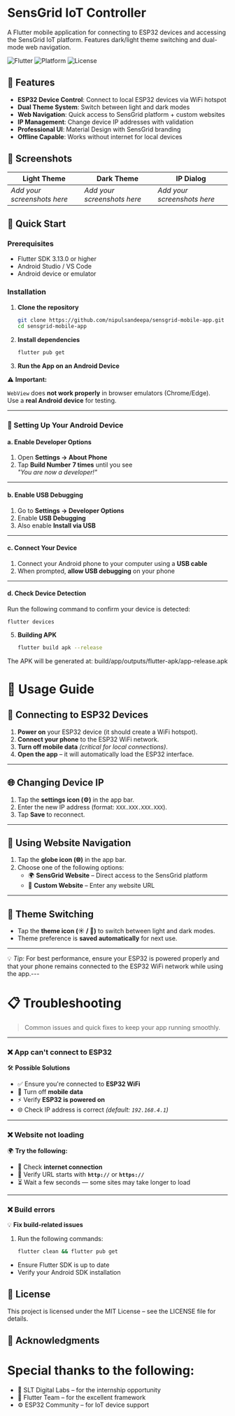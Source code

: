 # SensGrid IoT Controller

A Flutter mobile application for connecting to ESP32 devices and accessing the SensGrid IoT platform. Features dark/light theme switching and dual-mode web navigation.

![Flutter](https://img.shields.io/badge/Flutter-3.13+-blue.svg)
![Platform](https://img.shields.io/badge/Platform-Android-green.svg)
![License](https://img.shields.io/badge/License-MIT-yellow.svg)

## 🌟 Features

- **ESP32 Device Control**: Connect to local ESP32 devices via WiFi hotspot
- **Dual Theme System**: Switch between light and dark modes
- **Web Navigation**: Quick access to SensGrid platform + custom websites
- **IP Management**: Change device IP addresses with validation
- **Professional UI**: Material Design with SensGrid branding
- **Offline Capable**: Works without internet for local devices

## 📱 Screenshots

| Light Theme | Dark Theme | IP Dialog |
|-------------|------------|-----------|
| *Add your screenshots here* | *Add your screenshots here* | *Add your screenshots here* |

## 🚀 Quick Start

### Prerequisites
- Flutter SDK 3.13.0 or higher
- Android Studio / VS Code
- Android device or emulator

### Installation

1. **Clone the repository**
   
   ```bash
   git clone https://github.com/nipulsandeepa/sensgrid-mobile-app.git
   cd sensgrid-mobile-app

3. **Install dependencies**
   
   ```bash
   flutter pub get
   

4. **Run the App on an Android Device**

  ⚠️ **Important:**  
  
   `WebView` does **not work properly** in browser emulators (Chrome/Edge).  
   Use a **real Android device** for testing.

  ---

  ### 🔧 Setting Up Your Android Device

  #### a. Enable Developer Options
   1. Open **Settings → About Phone**  
   2. Tap **Build Number** **7 times** until you see  
      *"You are now a developer!"*

  ---

  #### b. Enable USB Debugging
   1. Go to **Settings → Developer Options**  
   2. Enable **USB Debugging**  
   3. Also enable **Install via USB**

  ---

  #### c. Connect Your Device
   1. Connect your Android phone to your computer using a **USB cable**  
   2. When prompted, **allow USB debugging** on your phone  

  ---

  #### d. Check Device Detection
  Run the following command to confirm your device is detected:

    flutter devices

5. **Building APK**
   
   ```bash
   flutter build apk --release
   
The APK will be generated at: build/app/outputs/flutter-apk/app-release.apk

# 🔧 Usage Guide

## 🚀 Connecting to ESP32 Devices
1. **Power on** your ESP32 device (it should create a WiFi hotspot).  
2. **Connect your phone** to the ESP32 WiFi network.  
3. **Turn off mobile data** *(critical for local connections)*.  
4. **Open the app** – it will automatically load the ESP32 interface.  

---

## 🌐 Changing Device IP
1. Tap the **settings icon (⚙️)** in the app bar.  
2. Enter the new IP address (format: `XXX.XXX.XXX.XXX`).  
3. Tap **Save** to reconnect.  

---

## 🧭 Using Website Navigation
1. Tap the **globe icon (🌐)** in the app bar.  
2. Choose one of the following options:  
   - 🌍 **SensGrid Website** – Direct access to the SensGrid platform  
   - 🧩 **Custom Website** – Enter any website URL  

---

## 🎨 Theme Switching
- Tap the **theme icon (☀️ / 🌙)** to switch between light and dark modes.  
- Theme preference is **saved automatically** for next use.  

---

💡 *Tip:* For best performance, ensure your ESP32 is powered properly and that your phone remains connected to the ESP32 WiFi network while using the app.---

# 📋 Troubleshooting

> Common issues and quick fixes to keep your app running smoothly.

---

### ❌ **App can't connect to ESP32**
🛠 **Possible Solutions**
- ✅ Ensure you're connected to **ESP32 WiFi**  
- 📴 Turn off **mobile data**  
- ⚡ Verify **ESP32 is powered on**  
- 🌐 Check IP address is correct *(default: `192.168.4.1`)*  

---

### ❌ **Website not loading**
🌍 **Try the following:**
- 📶 Check **internet connection**  
- 🔗 Verify URL starts with **`http://`** or **`https://`**  
- ⏳ Wait a few seconds — some sites may take longer to load  

---

### ❌ **Build errors**
💡 **Fix build-related issues**
1. Run the following commands:
   ```bash
   flutter clean && flutter pub get

- Ensure Flutter SDK is up to date
- Verify your Android SDK installation

## 📄 License

This project is licensed under the MIT License – see the LICENSE
 file for details.

## 🙏 Acknowledgments

# Special thanks to the following:

- 💼 SLT Digital Labs – for the internship opportunity
- 🧩 Flutter Team – for the excellent framework
- ⚙️ ESP32 Community – for IoT device support



